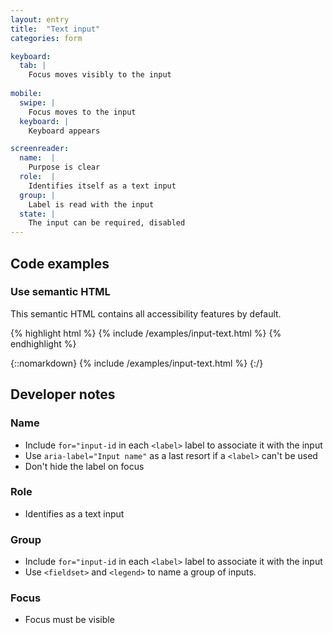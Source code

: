 ```yaml
---
layout: entry
title:  "Text input"
categories: form

keyboard:
  tab: |
    Focus moves visibly to the input
      
mobile:
  swipe: |
    Focus moves to the input
  keyboard: |
    Keyboard appears

screenreader:
  name:  |
    Purpose is clear
  role:  |
    Identifies itself as a text input
  group: |
    Label is read with the input
  state: |
    The input can be required, disabled
---
```


## Code examples

### Use semantic HTML
This semantic HTML contains all accessibility features by default. 

{% highlight html %}
{% include /examples/input-text.html %}
{% endhighlight %}

{::nomarkdown}
{% include /examples/input-text.html %}
{:/}

## Developer notes

### Name
- Include `for="input-id` in each `<label>` label to associate it with the input
- Use `aria-label="Input name"` as a last resort if a `<label>` can't be used
- Don't hide the label on focus

### Role
- Identifies as a text input


### Group
- Include `for="input-id` in each `<label>` label to associate it with the input
- Use `<fieldset>` and `<legend>` to name a group of inputs.

### Focus
- Focus must be visible